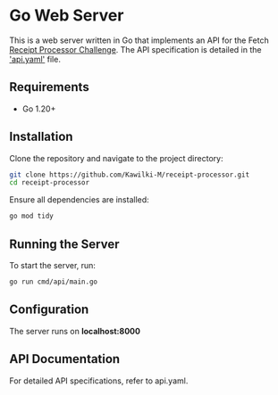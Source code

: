 # Go Web Server

This is a web server written in Go that implements an API for the Fetch [Receipt Processor Challenge](https://github.com/fetch-rewards/receipt-processor-challenge/blob/main/README.md). The API specification is detailed in the ['api.yaml'](https://github.com/Kawilki-M/receipt-processor/blob/main/api/api.yml) file.

## Requirements

- Go 1.20+ 

## Installation

Clone the repository and navigate to the project directory:

```sh
git clone https://github.com/Kawilki-M/receipt-processor.git
cd receipt-processor
```

Ensure all dependencies are installed:
```sh
go mod tidy
```

## Running the Server
To start the server, run:

```sh
go run cmd/api/main.go
```

## Configuration
The server runs on **localhost:8000**

## API Documentation
For detailed API specifications, refer to api.yaml.
